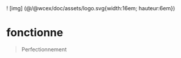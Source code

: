 <!--DESC: {"icon":"explore"} -->! [img] (@/@wcex/doc/assets/logo.svg{width:16em; hauteur:6em})
# fonctionne
> Perfectionnement